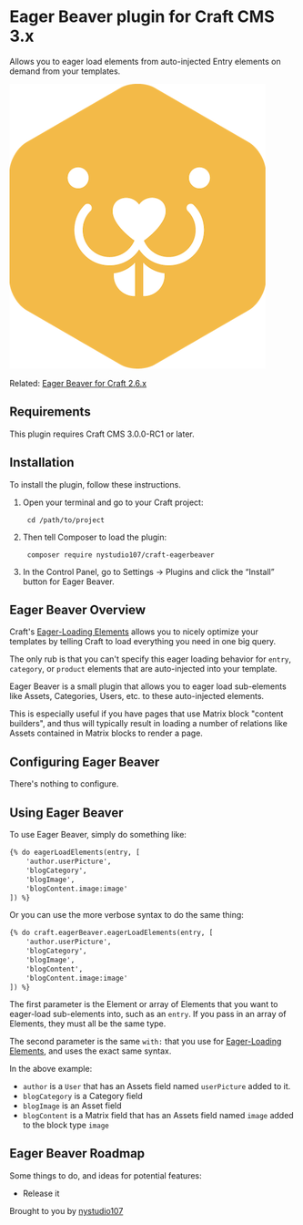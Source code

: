 # Eager Beaver plugin for Craft CMS 3.x

Allows you to eager load elements from auto-injected Entry elements on demand from your templates.

![Screenshot](resources/img/plugin-logo.png)

Related: [Eager Beaver for Craft 2.6.x](https://github.com/nystudio107/eagerbeaver)

## Requirements

This plugin requires Craft CMS 3.0.0-RC1 or later.

## Installation

To install the plugin, follow these instructions.

1. Open your terminal and go to your Craft project:

        cd /path/to/project

2. Then tell Composer to load the plugin:

        composer require nystudio107/craft-eagerbeaver

3. In the Control Panel, go to Settings → Plugins and click the “Install” button for Eager Beaver.

## Eager Beaver Overview

Craft's [Eager-Loading Elements](https://craftcms.com/docs/templating/eager-loading-elements) allows you to nicely optimize your templates by telling Craft to load everything you need in one big query.

The only rub is that you can't specify this eager loading behavior for `entry`, `category`, or `product` elements that are auto-injected into your template.

Eager Beaver is a small plugin that allows you to eager load sub-elements like Assets, Categories, Users, etc. to these auto-injected elements.

This is especially useful if you have pages that use Matrix block "content builders", and thus will typically result in loading a number of relations like Assets contained in Matrix blocks to render a page.

## Configuring Eager Beaver

There's nothing to configure.

## Using Eager Beaver

To use Eager Beaver, simply do something like:

```
{% do eagerLoadElements(entry, [
    'author.userPicture',
    'blogCategory',
    'blogImage',
    'blogContent.image:image'
]) %}
```

Or you can use the more verbose syntax to do the same thing:

```
{% do craft.eagerBeaver.eagerLoadElements(entry, [
    'author.userPicture',
    'blogCategory',
    'blogImage',
    'blogContent',
    'blogContent.image:image'
]) %}
```

The first parameter is the Element or array of Elements that you want to eager-load sub-elements into, such as an `entry`. If you pass in an array of Elements, they must all be the same type.

The second parameter is the same `with:` that you use for [Eager-Loading Elements](https://craftcms.com/docs/templating/eager-loading-elements), and uses the exact same syntax.

In the above example:
 - `author` is a `User` that has an Assets field named `userPicture` added to it.
 - `blogCategory` is a Category field
 - `blogImage` is an Asset field
 - `blogContent` is a Matrix field that has an Assets field named `image` added to the block type `image`

## Eager Beaver Roadmap

Some things to do, and ideas for potential features:

* Release it

Brought to you by [nystudio107](https://nystudio107.com)

